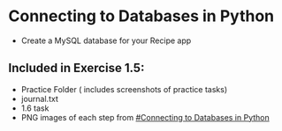 # Connecting to Databases in Python
- Create a MySQL database for your Recipe app


## Included in Exercise 1.5: 
- Practice Folder ( includes screenshots of practice tasks)
- journal.txt
- 1.6 task
- PNG images of each step from [#Connecting to Databases in Python](#Connecting-to-Databases-in-Python)
